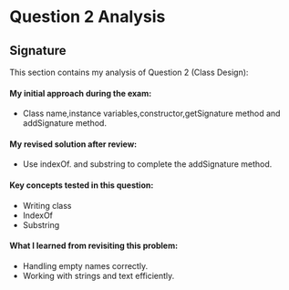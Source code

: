 # Question 2 Analysis

## Signature

This section contains my analysis of Question 2 (Class Design):

#### My initial approach during the exam:

- Class name,instance variables,constructor,getSignature method and addSignature method.

#### My revised solution after review:

- Use indexOf. and substring to complete the addSignature method.

#### Key concepts tested in this question:

- Writing class
- IndexOf
- Substring

#### What I learned from revisiting this problem:

- Handling empty names correctly.
- Working with strings and text efficiently.
